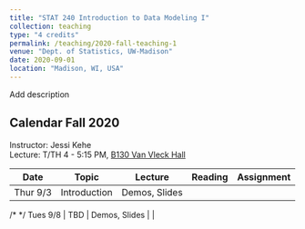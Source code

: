```yaml
---
title: "STAT 240 Introduction to Data Modeling I"
collection: teaching
type: "4 credits"
permalink: /teaching/2020-fall-teaching-1
venue: "Dept. of Statistics, UW-Madison"
date: 2020-09-01
location: "Madison, WI, USA"
---
```




Add description


Calendar Fall 2020
---
Instructor: Jessi Kehe<br>
Lecture: T/TH 4 - 5:15 PM, [B130 Van Vleck Hall](https://map.wisc.edu/?initObj=0048)



 Date |  Topic | Lecture | Reading | Assignment
----------- | ------------- | ------------ | ------------- | -----------
Thur 9/3 |      Introduction| Demos, Slides |           |
/* */
Tues 9/8 |      TBD | Demos, Slides |           |
